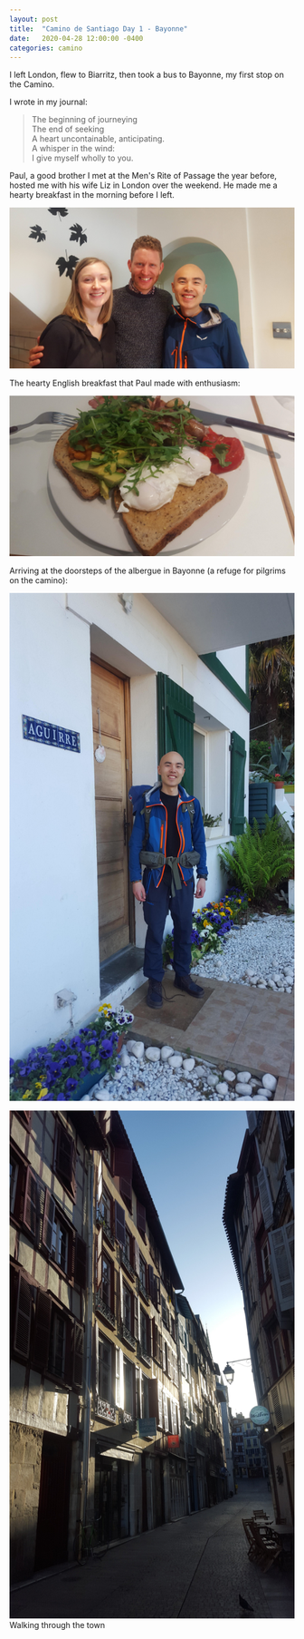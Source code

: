 ```yaml
---
layout: post
title:  "Camino de Santiago Day 1 - Bayonne"
date:   2020-04-28 12:00:00 -0400
categories: camino
---
```

I left London, flew to Biarritz, then took a bus to Bayonne, my first stop on the Camino.

I wrote in my journal:
> The beginning of journeying  
> The end of seeking  
> A heart uncontainable, anticipating.  
> A whisper in the wind:  
> 	I give myself wholly to you.

Paul, a good brother I met at the Men's Rite of Passage the year before, hosted me with his wife Liz in London over the weekend. He made me a hearty breakfast in the morning before I left.

![with Paul and Liz in the morning](/assets/img/camino/day_1/20190428_100040.jpg)

The hearty English breakfast that Paul made with enthusiasm:

![hearty English breakfast](/assets/img/camino/day_1/20190428_092812.jpg)

Arriving at the doorsteps of the albergue in Bayonne (a refuge for pilgrims on the camino):

![door of first albergue](/assets/img/camino/day_1/20190428_182544.jpg)

![door of first albergue](/assets/img/camino/day_1/20190428_193850.jpg)  
Walking through the town






